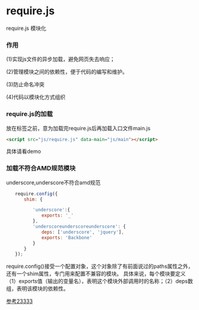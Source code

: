 # require.js
require.js 模块化

<h3>作用</h3>

(1)实现js文件的异步加载，避免网页失去响应；
  
(2)管理模块之间的依赖性，便于代码的编写和维护。

(3)防止命名冲突

(4)代码以模块化方式组织
<h3>require.js的加载</h3>

放在<code></body></code>标签之前，意为加载完require.js后再加载入口文件main.js
```html
<script src="js/require.js" data-main="js/main"></script>
```
具体请看demo

<h3>加载不符合AMD规范模块</h3>
underscore,underscore不符合amd规范

```js
　　require.config({
　　　　shim: {

　　　　　　'underscore':{
　　　　　　　　exports: '_'
　　　　　　},
　　　　　　'underscoreunderscoreunderscore': {
　　　　　　　　deps: ['underscore', 'jquery'],
　　　　　　　　exports: 'Backbone'
　　　　　　}
　　　　}
　　});
```
require.config()接受一个配置对象，这个对象除了有前面说过的paths属性之外，还有一个shim属性，专门用来配置不兼容的模块。
具体来说，每个模块要定义（1）exports值（输出的变量名），表明这个模块外部调用时的名称；（2）deps数组，表明该模块的依赖性。

<a href="http://www.ruanyifeng.com/blog/2012/11/require_js.html">参考23333</a>
